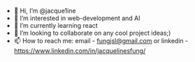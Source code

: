 - 👋 Hi, I’m @jacque1ine
- 👀 I’m interested in web-development and AI
- 🌱 I’m currently learning react
- 💞️ I’m looking to collaborate on any cool project ideas;)
- 📫 How to reach me: email - fungjsl@gmail.com or linkedin - https://www.linkedin.com/in/jacquelinesfung/

<!---
jacque1ine/jacque1ine is a ✨ special ✨ repository because its `README.md` (this file) appears on your GitHub profile.
You can click the Preview link to take a look at your changes.
--->
